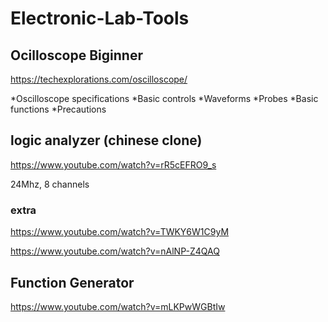 # Electronic-Lab-Tools

## Ocilloscope Biginner
https://techexplorations.com/oscilloscope/

*Oscilloscope specifications
*Basic controls
*Waveforms
*Probes
*Basic functions
*Precautions

## logic analyzer (chinese clone)
https://www.youtube.com/watch?v=rR5cEFRO9_s

24Mhz, 8 channels

### extra
https://www.youtube.com/watch?v=TWKY6W1C9yM

https://www.youtube.com/watch?v=nAlNP-Z4QAQ

## Function Generator 
https://www.youtube.com/watch?v=mLKPwWGBtIw
